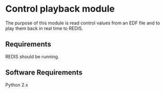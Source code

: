 Control playback module
=======================

The purpose of this module is read control values from an EDF file and to play them back in real time to REDIS.

## Requirements

REDIS should be running.

## Software Requirements

Python 2.x
